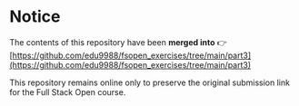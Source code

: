 # Notice

The contents of this repository have been **merged into**
👉 [https://github.com/edu9988/fsopen_exercises/tree/main/part3](https://github.com/edu9988/fsopen_exercises/tree/main/part3)

This repository remains online only to preserve the original submission link for the Full Stack Open course.

